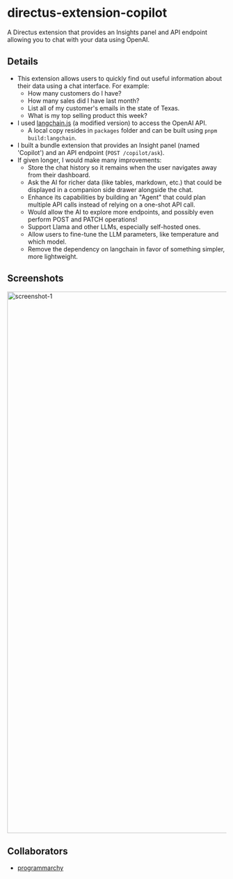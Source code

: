 # directus-extension-copilot

A Directus extension that provides an Insights panel and API endpoint allowing you to chat with your data using OpenAI.

## Details

- This extension allows users to quickly find out useful information about their data using a chat interface. For example:
  - How many customers do I have?
  - How many sales did I have last month?
  - List all of my customer's emails in the state of Texas.
  - What is my top selling product this week?
- I used [langchain.js](https://js.langchain.com) (a modified version) to access the OpenAI API.
  - A local copy resides in `packages` folder and can be built using `pnpm build:langchain`.
- I built a bundle extension that provides an Insight panel (named 'Copilot') and an API endpoint (`POST /copilot/ask`).
- If given longer, I would make many improvements:
  - Store the chat history so it remains when the user navigates away from their dashboard.
  - Ask the AI for richer data (like tables, markdown, etc.) that could be displayed in a companion side drawer alongside the chat.
  - Enhance its capabilities by building an "Agent" that could plan multiple API calls instead of relying on a one-shot API call.
  - Would allow the AI to explore more endpoints, and possibly even perform POST and PATCH operations!
  - Support Llama and other LLMs, especially self-hosted ones.
  - Allow users to fine-tune the LLM parameters, like temperature and which model.
  - Remove the dependency on langchain in favor of something simpler, more lightweight.

## Screenshots

<img width="1241" alt="screenshot-1" src="https://github.com/programmarchy/directus-extension-copilot/assets/622192/de911a27-7ffb-4d7a-9f1e-3129489308f7">

## Collaborators

- [programmarchy](https://github.com/programmarchy)
